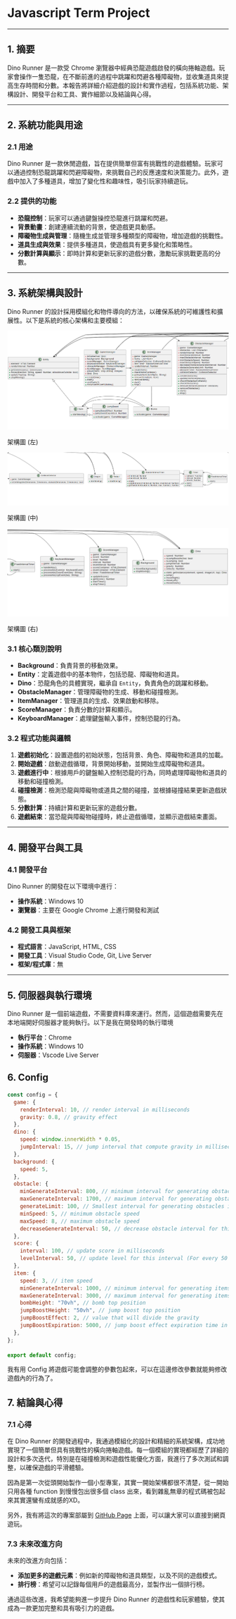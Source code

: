 # Javascript Term Project

---

## 1. 摘要

Dino Runner 是一款受 Chrome 瀏覽器中經典恐龍遊戲啟發的橫向捲軸遊戲。玩家會操作一隻恐龍，在不斷前進的過程中跳躍和閃避各種障礙物，並收集道具來提高生存時間和分數。本報告將詳細介紹遊戲的設計和實作過程，包括系統功能、架構設計、開發平台和工具、實作細節以及結論與心得。

---

## 2. 系統功能與用途

### 2.1 用途

Dino Runner 是一款休閒遊戲，旨在提供簡單但富有挑戰性的遊戲體驗。玩家可以通過控制恐龍跳躍和閃避障礙物，來挑戰自己的反應速度和決策能力。此外，遊戲中加入了多種道具，增加了變化性和趣味性，吸引玩家持續遊玩。

### 2.2 提供的功能

- **恐龍控制**：玩家可以通過鍵盤操控恐龍進行跳躍和閃避。
- **背景動畫**：創建連續流動的背景，使遊戲更具動感。
- **障礙物生成與管理**：隨機生成並管理多種類型的障礙物，增加遊戲的挑戰性。
- **道具生成與效果**：提供多種道具，使遊戲具有更多變化和策略性。
- **分數計算與顯示**：即時計算和更新玩家的遊戲分數，激勵玩家挑戰更高的分數。

---

## 3. 系統架構與設計

Dino Runner 的設計採用模組化和物件導向的方法，以確保系統的可維護性和擴展性。以下是系統的核心架構和主要模組：

![架構圖 (左)](README_img/left.png)

架構圖 (左)

![架構圖 (中)](README_img/mid.png)

架構圖 (中)

![架構圖 (右)](README_img/right.png)

架構圖 (右)

### 3.1 核心類別說明

- **Background**：負責背景的移動效果。
- **Entity**：定義遊戲中的基本物件，包括恐龍、障礙物和道具。
- **Dino**：恐龍角色的具體實現，繼承自 `Entity`，負責角色的跳躍和移動。
- **ObstacleManager**：管理障礙物的生成、移動和碰撞檢測。
- **ItemManager**：管理道具的生成、效果啟動和移除。
- **ScoreManager**：負責分數的計算和顯示。
- **KeyboardManager**：處理鍵盤輸入事件，控制恐龍的行為。

### 3.2 程式功能與邏輯

1. **遊戲初始化**：設置遊戲的初始狀態，包括背景、角色、障礙物和道具的加載。
2. **開始遊戲**：啟動遊戲循環，背景開始移動，並開始生成障礙物和道具。
3. **遊戲進行中**：根據用戶的鍵盤輸入控制恐龍的行為，同時處理障礙物和道具的移動和碰撞檢測。
4. **碰撞檢測**：檢測恐龍與障礙物或道具之間的碰撞，並根據碰撞結果更新遊戲狀態。
5. **分數計算**：持續計算和更新玩家的遊戲分數。
6. **遊戲結束**：當恐龍與障礙物碰撞時，終止遊戲循環，並顯示遊戲結束畫面。

---

## 4. 開發平台與工具

### 4.1 開發平台

Dino Runner 的開發在以下環境中進行：

- **操作系統**：Windows 10
- **瀏覽器**：主要在 Google Chrome 上進行開發和測試

### 4.2 開發工具與框架

- **程式語言**：JavaScript, HTML, CSS
- **開發工具**：Visual Studio Code, Git, Live Server
- **框架/程式庫**：無

---

## 5. 伺服器與執行環境

Dino Runner 是一個前端遊戲，不需要資料庫來運行。然而，這個遊戲需要先在本地端開好伺服器才能夠執行。以下是我在開發時的執行環境

- **執行平台**：Chrome
- **操作系統**：Windows 10
- **伺服器**：Vscode Live Server

## 6. Config

```jsx
const config = {
  game: {
    renderInterval: 10, // render interval in milliseconds
    gravity: 0.8, // gravity effect
  },
  dino: {
    speed: window.innerWidth * 0.05,
    jumpInterval: 15, // jump interval that compute gravity in milliseconds
  },
  background: {
    speed: 5,
  },
  obstacle: {
    minGenerateInterval: 800, // minimum interval for generating obstacles in milliseconds in the beginning
    maxGenerateInterval: 1700, // maximum interval for generating obstacles in milliseconds in the beginning
    generateLimit: 100, // Smallest interval for generating obstacles in milliseconds
    minSpeed: 5, // minimum obstacle speed
    maxSpeed: 8, // maximum obstacle speed
    decreaseGenerateInterval: 50, // decrease obstacle interval for this interval (For every level decrease the obstacle generate interval)
  },
  score: {
    interval: 100, // update score in milliseconds
    levelInterval: 50, // update level for this interval (For every 50 points increase the level)
  },
  item: {
    speed: 3, // item speed
    minGenerateInterval: 1000, // minimum interval for generating items
    maxGenerateInterval: 3000, // maximum interval for generating items
    bombHeight: "70vh", // bomb top position
    jumpBoostHeight: "50vh", // jump boost top position
    jumpBoostEffect: 2, // value that will divide the gravity
    jumpBoostExpiration: 5000, // jump boost effect expiration time in milliseconds
  },
};

export default config;
```

我有用 Config 將遊戲可能會調整的參數包起來，可以在這邊修改參數就能夠修改遊戲內的行為了。

## 7. 結論與心得

### 7.1 心得

在 Dino Runner 的開發過程中，我通過模組化的設計和精細的系統架構，成功地實現了一個簡單但具有挑戰性的橫向捲軸遊戲。每一個模組的實現都經歷了詳細的設計和多次迭代，特別是在碰撞檢測和遊戲性能優化方面，我進行了多次測試和調整，以確保遊戲的平滑體驗。

因為是第一次從頭開始製作一個小型專案，其實一開始架構都很不清楚，從一開始只用各種 function 到慢慢包出很多個 class 出來，看到雜亂無章的程式碼被包起來其實還蠻有成就感的XD。

另外，我有將這次的專案部屬到 [GitHub Page](https://bee0511.github.io/Dino-Runner/) 上面，可以讓大家可以直接到網頁遊玩。

### 7.3 未來改進方向

未來的改進方向包括：

- **添加更多的遊戲元素**：例如新的障礙物和道具類型，以及不同的遊戲模式。
- **排行榜**：希望可以記錄每個用戶的遊戲最高分，並製作出一個排行榜。

通過這些改進，我希望能夠進一步提升 Dino Runner 的遊戲性和玩家體驗，使其成為一款更加完整和具有吸引力的遊戲。